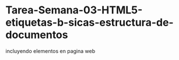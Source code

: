 # Tarea-Semana-03-HTML5-etiquetas-b-sicas-estructura-de-documentos
incluyendo elementos en pagina web
